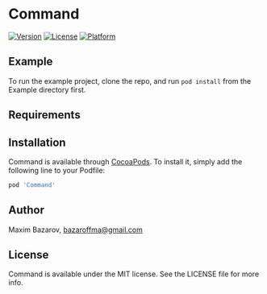 # Command

[![Version](https://img.shields.io/cocoapods/v/Command.svg?style=flat)](https://cocoapods.org/pods/Command)
[![License](https://img.shields.io/cocoapods/l/Command.svg?style=flat)](https://cocoapods.org/pods/Command)
[![Platform](https://img.shields.io/cocoapods/p/Command.svg?style=flat)](https://cocoapods.org/pods/Command)

## Example

To run the example project, clone the repo, and run `pod install` from the Example directory first.

## Requirements

## Installation

Command is available through [CocoaPods](https://cocoapods.org). To install
it, simply add the following line to your Podfile:

```ruby
pod 'Command'
```

## Author

Maxim Bazarov, bazaroffma@gmail.com

## License

Command is available under the MIT license. See the LICENSE file for more info.
